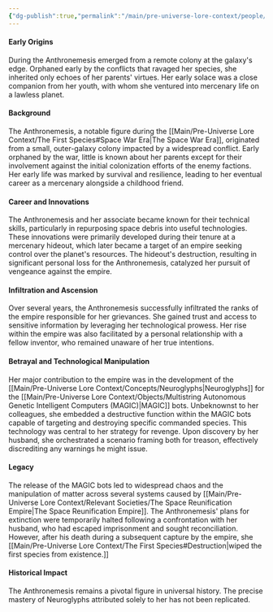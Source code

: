 ```yaml
---
{"dg-publish":true,"permalink":"/main/pre-universe-lore-context/people/the-anthronemesis/"}
---
```


#### Early Origins
During  the Anthronemesis emerged from a remote colony at the galaxy's edge. Orphaned early by the conflicts that ravaged her species, she inherited only echoes of her parents' virtues. Her early solace was a close companion from her youth, with whom she ventured into mercenary life on a lawless planet.

#### Background
The Anthronemesis, a notable figure during the [[Main/Pre-Universe Lore Context/The First Species#Space War Era\|The Space War Era]], originated from a small, outer-galaxy colony impacted by a widespread conflict. Early orphaned by the war, little is known about her parents except for their involvement against the initial colonization efforts of the enemy factions. Her early life was marked by survival and resilience, leading to her eventual career as a mercenary alongside a childhood friend.

#### Career and Innovations
The Anthronemesis and her associate became known for their technical skills, particularly in repurposing space debris into useful technologies. These innovations were primarily developed during their tenure at a mercenary hideout, which later became a target of an empire seeking control over the planet's resources. The hideout's destruction, resulting in significant personal loss for the Anthronemesis, catalyzed her pursuit of vengeance against the empire.

#### Infiltration and Ascension
Over several years, the Anthronemesis successfully infiltrated the ranks of the empire responsible for her grievances. She gained trust and access to sensitive information by leveraging her technological prowess. Her rise within the empire was also facilitated by a personal relationship with a fellow inventor, who remained unaware of her true intentions.

#### Betrayal and Technological Manipulation
Her major contribution to the empire was in the development of the [[Main/Pre-Universe Lore Context/Concepts/Neuroglyphs\|Neuroglyphs]] for the [[Main/Pre-Universe Lore Context/Objects/Multistring Autonomous Genetic Intelligent Computers (MAGIC)\|MAGIC]] bots. Unbeknownst to her colleagues, she embedded a destructive function within the MAGIC bots capable of targeting and destroying specific commanded species. This technology was central to her strategy for revenge. Upon discovery by her husband, she orchestrated a scenario framing both for treason, effectively discrediting any warnings he might issue.

#### Legacy
The release of the MAGIC bots led to widespread chaos and the manipulation of matter across several systems caused by [[Main/Pre-Universe Lore Context/Relevant Societies/The Space Reunification Empire\|The Space Reunification Empire]]. The Anthronemesis' plans for extinction were temporarily halted following a confrontation with her husband, who had escaped imprisonment and sought reconciliation. However, after his death during a subsequent capture by the empire, she [[Main/Pre-Universe Lore Context/The First Species#Destruction\|wiped the first species from existence.]]

#### Historical Impact
The Anthronemesis remains a pivotal figure in universal history. The precise mastery of Neuroglyphs attributed solely to her has not been replicated.
